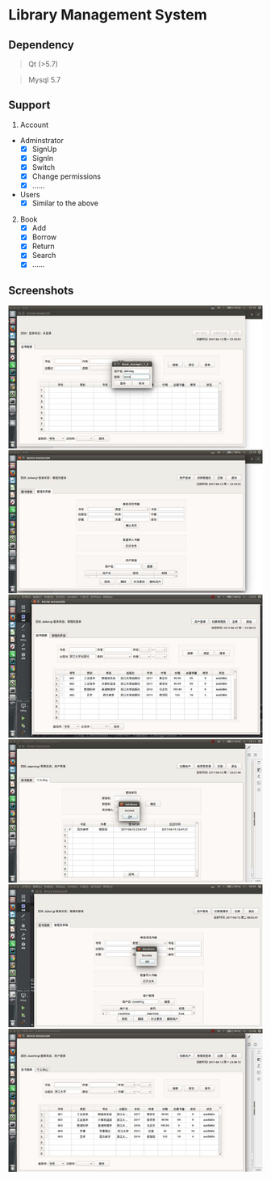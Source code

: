 # Library Management System

## Dependency
> Qt (>5.7)

> Mysql 5.7

## Support
1. Account
- Adminstrator
    - [X] SignUp
    - [X] SignIn
    - [X] Switch
    - [X] Change permissions
    - [X] ……
- Users
    - [X] Similar to the above
2. Book
    - [X] Add
    - [X] Borrow
    - [X] Return
    - [X] Search
    - [X] ……

## Screenshots
![](./image/1.jpg)
![](./image/2.jpg)
![](./image/3.jpg)
![](./image/4.jpg)
![](./image/5.jpg)
![](./image/6.jpg)